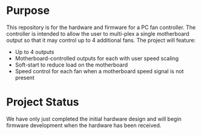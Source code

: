 # Purpose #

This repository is for the hardware and firmware for a PC fan controller.  The
controller is intended to allow the user to multi-plex a single motherboard
output so that it may control up to 4 additional fans.  The project will feature:

 * Up to 4 outputs
 * Motherboard-controlled outputs for each with user speed scaling
 * Soft-start to reduce load on the motherboard
 * Speed control for each fan when a motherboard speed signal is not present
 
# Project Status #

We have only just completed the initial hardware design and will begin firmware
development when the hardware has been received.
